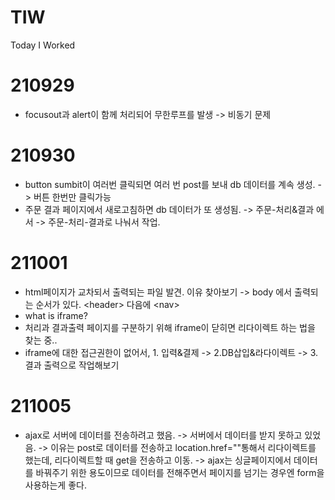 # TIW
Today I Worked

# 210929
- focusout과 alert이 함께 처리되어 무한루프를 발생 -> 비동기 문제 

# 210930 
- button sumbit이 여러번 클릭되면 여러 번 post를 보내 db 데이터를 계속 생성. -> 버튼 한번만 클릭가능
- 주문 결과 페이지에서 새로고침하면 db 데이터가 또 생성됨. -> 주문-처리&결과 에서 -> 주문-처리-결과로 나눠서 작업. 

# 211001
- html페이지가 교차되서 출력되는 파일 발견. 이유 찾아보기
-> body 에서 출력되는 순서가 있다. \<header\> 다음에 \<nav\>
- what is iframe? 
- 처리과 결과출력 페이지를 구분하기 위해 iframe이 닫히면 리다이렉트 하는 법을 찾는 중..
- iframe에 대한 접근권한이 없어서, 1. 입력&결제 -> 2.DB삽입&라다이렉트 -> 3. 결과 출력으로 작업해보기

# 211005
- ajax로 서버에 데이터를 전송하려고 했음. 
-> 서버에서 데이터를 받지 못하고 있었음. -> 이유는 post로 데이터를 전송하고 location.href=""통해서 리다이렉트를 했는데, 리다이렉트할 때 get을 전송하고 이동. -> ajax는 싱글페이지에서 데이터를 바꿔주기 위한 용도이므로 데이터를 전해주면서 페이지를 넘기는 경우엔 form을 사용하는게 좋다. 
